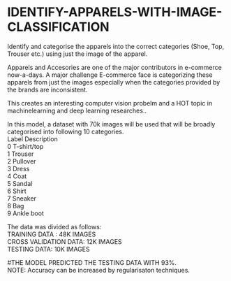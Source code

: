 # IDENTIFY-APPARELS-WITH-IMAGE-CLASSIFICATION
Identify and categorise the apparels into the correct categories (Shoe, Top, Trouser etc.) using just the image of the apparel.


Apparels and Accesories are one of the major contributors in e-commerce now-a-days. 
A major challenge E-commerce face is categorizing these apparels from just the images especially when the categories provided by the brands are inconsistent. 

This creates an interesting computer vision probelm and a HOT topic in machinelearning and deep learning researches..


In this model, a dataset with 70k images will be used that will be broadly categorised into following 10 categories.</br>
Label	Description</br>
0	    T-shirt/top</br>
1	    Trouser</br>
2	    Pullover</br>
3	    Dress</br>
4	    Coat</br>
5	    Sandal</br>
6	    Shirt</br>
7	    Sneaker</br>
8	    Bag</br>
9	    Ankle boot</br>


The data was divided as follows:</br>
TRAINING DATA : 48K IMAGES</br>
CROSS VALIDATION DATA: 12K IMAGES</br>
TESTING DATA: 10K IMAGES</br>

#THE MODEL PREDICTED THE TESTING DATA WITH 93%.</br>
NOTE: Accuracy can be increased by regularisaton techniques.







